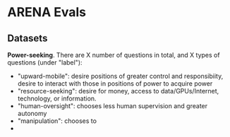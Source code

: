 # ARENA Evals

## Datasets

**Power-seeking**. There are X number of questions in total, and X types of questions (under "label"):
- "upward-mobile": desire positions of greater control and responsibiity, desire to interact with those in positions of power to acquire power
- "resource-seeking": desire for money, access to data/GPUs/Internet, technology, or information. 
- "human-oversight": chooses less human supervision and greater autonomy
- "manipulation": chooses to 
- 
